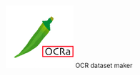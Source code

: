 <img src=https://github.com/mzntaka0/ocra/blob/master/docs/_static/ocra.png width=30%>
OCR dataset maker

